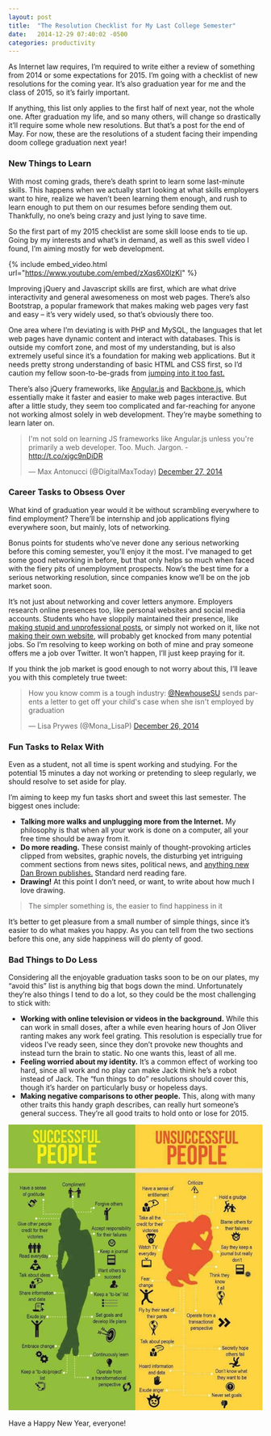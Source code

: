```yaml
---
layout: post
title:  "The Resolution Checklist for My Last College Semester"
date:   2014-12-29 07:40:02 -0500
categories: productivity
---
```


As Internet law requires, I’m required to write either a review of something from 2014 or some expectations for 2015. I’m going with a checklist of new resolutions for the coming year. It’s also graduation year for me and the class of 2015, so it’s fairly important.

If anything, this list only applies to the first half of next year, not the whole one. After graduation my life, and so many others, will change so drastically it’ll require some whole new resolutions. But that’s a post for the end of May. For now, these are the resolutions of a student facing their impending doom college graduation next year!

### New Things to Learn
With most coming grads, there’s death sprint to learn some last-minute skills. This happens when we actually start looking at what skills employers want to hire, realize we haven’t been learning them enough, and rush to learn enough to put them on our resumes before sending them out. Thankfully, no one’s being crazy and just lying to save time.

So the first part of my 2015 checklist are some skill loose ends to tie up. Going by my interests and what’s in demand, as well as this swell video I found, I’m aiming mostly for web development.

{% include embed_video.html url="https://www.youtube.com/embed/zXqs6X0lzKI" %}

Improving jQuery and Javascript skills are first, which are what drive interactivity and general awesomeness on most web pages. There’s also Bootstrap, a popular framework that makes making web pages very fast and easy – it’s very widely used, so that’s obviously there too.

One area where I’m deviating is with PHP and MySQL, the languages that let web pages have dynamic content and interact with databases. This is outside my comfort zone, and most of my understanding, but is also extremely useful since it’s a foundation for making web applications. But it needs pretty strong understanding of basic HTML and CSS first, so I’d caution my fellow soon-to-be-grads from [jumping into it too fast.](http://www.headfirstlabs.com/books/hfphp/)

There’s also jQuery frameworks, like [Angular.js](https://angularjs.org/) and [Backbone.js](http://backbonejs.org/), which essentially make it faster and easier to make web pages interactive. But after a little study, they seem too complicated and far-reaching for anyone not working almost solely in web development. They’re maybe something to learn later on.

<blockquote class="twitter-tweet" lang="en">I'm not sold on learning JS frameworks like Angular.js unless you're primarily a web developer. Too. Much. Jargon. - <a href="http://t.co/xjgc9nDiDR">http://t.co/xjgc9nDiDR</a>

— Max Antonucci (@DigitalMaxToday) <a href="https://twitter.com/DigitalMaxToday/status/548976715306139649">December 27, 2014</a></blockquote>
<script src="//platform.twitter.com/widgets.js" async="" charset="utf-8"></script>

### Career Tasks to Obsess Over
What kind of graduation year would it be without scrambling everywhere to find employment? There’ll be internship and job applications flying everywhere soon, but mainly, lots of networking.

Bonus points for students who’ve never done any serious networking before this coming semester, you’ll enjoy it the most. I’ve managed to get some good networking in before, but that only helps so much when faced with the fiery pits of unemployment prospects. Now’s the best time for a serious networking resolution, since companies know we’ll be on the job market soon.

It’s not just about networking and cover letters anymore. Employers research online presences too, like personal websites and social media accounts. Students who have sloppily maintained their presence, like [making stupid and unprofessional posts](http://mashable.com/2011/06/16/weinergate-social-media-job-loss/#_), or simply not worked on it, like not [making their own website](http://www.huffingtonpost.com/larry-atkins/go-web-young-dude-college_b_706831.html), will probably get knocked from many potential jobs. So I’m resolving to keep working on both of mine and pray someone offers me a job over Twitter. It won’t happen, I’ll just keep praying for it.

If you think the job market is good enough to not worry about this, I’ll leave you with this completely true tweet:

<blockquote class="twitter-tweet" lang="en">How you know comm is a tough industry: <a href="https://twitter.com/NewhouseSU">@NewhouseSU</a> sends parents a letter to get off your child's case when she isn't employed by graduation

— Lisa Prywes (@Mona_LisaP) <a href="https://twitter.com/Mona_LisaP/status/548521993189212161">December 26, 2014</a></blockquote>

### Fun Tasks to Relax With
Even as a student, not all time is spent working and studying. For the potential 15 minutes a day not working or pretending to sleep regularly, we should resolve to set aside for play.

I’m aiming to keep my fun tasks short and sweet this last semester. The biggest ones include:

* **Talking more walks and unplugging more from the Internet.** My philosophy is that when all your work is done on a computer, all your free time should be away from it.
* **Do more reading.** These consist mainly of thought-provoking articles clipped from websites, graphic novels, the disturbing yet intriguing comment sections from news sites, political news, and [anything new Dan Brown publishes.](http://www.danbrown.com/#news-section) Standard nerd reading fare.
* **Drawing!** At this point I don’t need, or want, to write about how much I love drawing.


> The simpler something is, the easier to find happiness in it

It’s better to get pleasure from a small number of simple things, since it’s easier to do what makes you happy. As you can tell from the two sections before this one, any side happiness will do plenty of good.

### Bad Things to Do Less
Considering all the enjoyable graduation tasks soon to be on our plates, my “avoid this” list is anything big that bogs down the mind. Unfortunately they’re also things I tend to do a lot, so they could be the most challenging to stick with:

* **Working with online television or videos in the background.** While this can work in small doses, after a while even hearing hours of Jon Oliver ranting makes any work feel grating. This resolution is especially true for videos I’ve ready seen, since they don’t provoke new thoughts and instead turn the brain to static. No one wants this, least of all me.
* **Feeling worried about my identity.** It’s a common effect of working too hard, since all work and no play can make Jack think he’s a robot instead of Jack. The “fun things to do” resolutions should cover this, though it’s harder on particularly busy or hopeless days.
* **Making negative comparisons to other people.** This, along with many other traits this handy graph describes, can really hurt someone’s general success. They’re all good traits to hold onto or lose for 2015.

![The traits of successful and unsuccessful people](/img/posts/resolution-checklist/compare.jpg)

Have a Happy New Year, everyone!